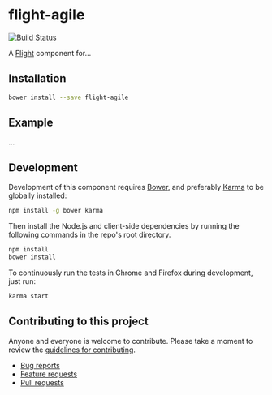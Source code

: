 # flight-agile

[![Build Status](https://secure.travis-ci.org/<username>/flight-agile.png)](http://travis-ci.org/<username>/flight-agile)

A [Flight](https://github.com/flightjs/flight) component for…

## Installation

```bash
bower install --save flight-agile
```

## Example

…

## Development

Development of this component requires [Bower](http://bower.io), and preferably
[Karma](http://karma-runner.github.io) to be globally installed:

```bash
npm install -g bower karma
```

Then install the Node.js and client-side dependencies by running the following
commands in the repo's root directory.

```bash
npm install
bower install
```

To continuously run the tests in Chrome and Firefox during development, just run:

```bash
karma start
```

## Contributing to this project

Anyone and everyone is welcome to contribute. Please take a moment to
review the [guidelines for contributing](CONTRIBUTING.md).

* [Bug reports](CONTRIBUTING.md#bugs)
* [Feature requests](CONTRIBUTING.md#features)
* [Pull requests](CONTRIBUTING.md#pull-requests)
